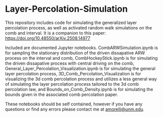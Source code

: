 # Layer-Percolation-Simulation
This repository includes code for simulating the generalized layer percolation process, as well as activated random walk simulations on the comb and interval. It is a companion to this paper: 
https://doi.org/10.48550/arXiv.2508.14977

Included are documented Jupyter notebooks. CombARWSimulation.ipynb is for sampling the stationary distribution of the driven dissapative ARW process on the interval and comb, CombHockeyStick.ipynb is for simulating the driven dissapative process with central driving on the comb, General_Layer_Percolation_Visualization.ipynb is for simulating the general layer percolation process, 3D_Comb_Percolation_Visualization is for visualizing the 3d comb percolation process and utilizes a less general way of simulating the layer percolation process tailored to the 3d comb percolation law, and Bounds_on_Comb_Density.ipynb is for simulating the bounds given in the associated comb percolation paper. 

These notebooks should be self contained, however if you have any questions or find any errors please contact me at amorelli@unm.edu.

